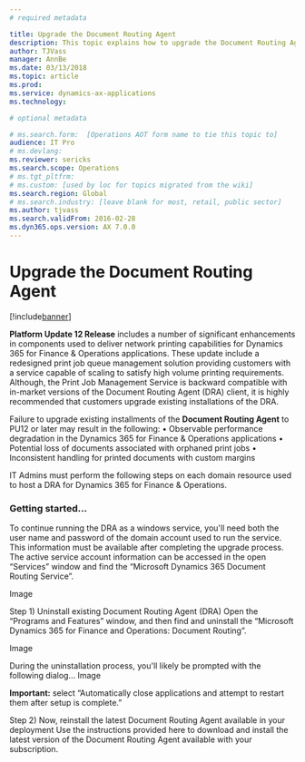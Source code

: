 ```yaml
---
# required metadata

title: Upgrade the Document Routing Agent
description: This topic explains how to upgrade the Document Routing Agent.
author: TJVass
manager: AnnBe
ms.date: 03/13/2018
ms.topic: article
ms.prod: 
ms.service: dynamics-ax-applications
ms.technology: 

# optional metadata

# ms.search.form:  [Operations AOT form name to tie this topic to]
audience: IT Pro
# ms.devlang: 
ms.reviewer: sericks
ms.search.scope: Operations
# ms.tgt_pltfrm: 
# ms.custom: [used by loc for topics migrated from the wiki]
ms.search.region: Global
# ms.search.industry: [leave blank for most, retail, public sector]
ms.author: tjvass
ms.search.validFrom: 2016-02-28
ms.dyn365.ops.version: AX 7.0.0
---
```


# Upgrade the Document Routing Agent

[!include[banner](../includes/banner.md)]

**Platform Update 12 Release** includes a number of significant enhancements in components used to deliver network printing capabilities for Dynamics 365 for Finance & Operations applications. These update include a redesigned print job queue management solution providing customers with a service capable of scaling to satisfy high volume printing requirements. Although, the Print Job Management Service is backward compatible with in-market versions of the Document Routing Agent (DRA) client, it is highly recommended that customers upgrade existing installations of the DRA.

Failure to upgrade existing installments of the **Document Routing Agent** to PU12 or later may result in the following:
	• Observable performance degradation in the Dynamics 365 for Finance & Operations applications
	• Potential loss of documents associated with orphaned print jobs
	• Inconsistent handling for printed documents with custom margins

IT Admins must perform the following steps on each domain resource used to host a DRA for Dynamics 365 for Finance & Operations.

### Getting started…
To continue running the DRA as a windows service, you'll need both the user name and password of the domain account used to run the service.  This information must be available after completing the upgrade process.  The active service account information can be accessed in the open “Services” window and find the “Microsoft Dynamics 365 Document Routing Service”.

Image

Step 1) Uninstall existing Document Routing Agent (DRA)
Open the “Programs and Features” window, and then find and uninstall the “Microsoft Dynamics 365 for Finance and Operations: Document Routing”.

Image

During the uninstallation process, you'll likely be prompted with the following dialog…
Image

**Important:** select “Automatically close applications and attempt to restart them after setup is complete.”

Step 2) Now, reinstall the latest Document Routing Agent available in your deployment
Use the instructions provided here to download and install the latest version of the Document Routing Agent available with your subscription.

